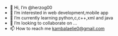 - 👋 Hi, I’m @herzog00
- 👀 I’m interested in web development,mobile app
- 🌱 I’m currently learning python,c,c++,xml and java
- 💞️ I’m looking to collaborate on ...
- 📫 How to reach me kambalaelie0@gmail.com

<!---
herzog00/herzog00 is a ✨ special ✨ repository because its `README.md` (this file) appears on your GitHub profile.
You can click the Preview link to take a look at your changes.
--->
